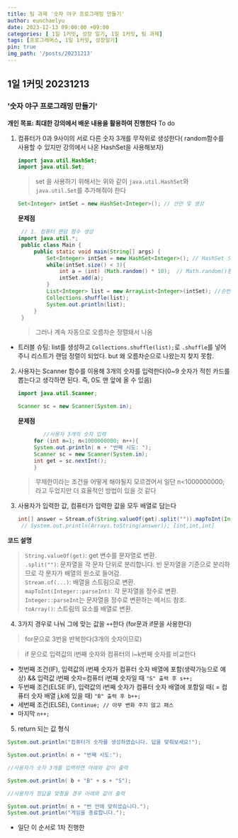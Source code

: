 ```yaml
---
title: 팀 과제 '숫자 야구 프로그래밍 만들기'
author: eunchaelyu
date: 2023-12-13 09:00:00 +09:00
categories: [_1일 1커밋, 성장 일기, 1일 1커밋, 팀 과제]
tags: [프로그래머스, 1일 1커밋, 성장일기]
pin: true
img_path: '/posts/20231213'
---
```


## 1일 1커밋 20231213
### '숫자 야구 프로그래밍 만들기'
**개인 목표: 최대한 강의에서 배운 내용을 활용하여 진행한다**
To do
1. 컴퓨터가 0과 9사이의 서로 다른 숫자 3개를 무작위로 생성한다( random함수를 사용할 수 있지만 강의에서 나온 HashSet을 사용해보자)
   ```java
   import java.util.HashSet;
   import java.util.Set;
   ```
   > set 을 사용하기 위해서는 위와 같이 ``java.util.HashSet``와 ``java.util.Set``를 추가해줘야 한다
   ```java
   Set<Integer> intSet = new HashSet<Integer>(); // 선언 및 생성
   ```

   **문제점**    
   ```java
    // 1. 컴퓨터 랜덤 함수 생성
   import java.util.*;
    public class Main {
        public static void main(String[] args) {
            Set<Integer> intSet = new HashSet<Integer>(); // HashSet 으로 생성한 intSet 에 3번 돌면서 0~9까지의 수를 중복과 순서를 고려 하지 않고 랜덤 배열 한다.(HashSet 의 특징을 이용함)
            while(intSet.size() < 3){
                int a = (int) (Math.random() * 10);  // Math.random()함수는 0.xxxx ~ 0.9xxx(부동소수점 난수) 까지의 값을 반환하기 때문에 10을 곱해준다
                intSet.add(a);
            }
            List<Integer> list = new ArrayList<Integer>(intSet); //순번값(인덱스)로 값을 하나씩 조회 가능
            Collections.shuffle(list);
            System.out.println(list);
        }
    }
    ```    
   > 그러나 계속 자동으로 오름차순 정렬돼서 나옴    
  - 트러블 슈팅: list를 생성하고 ``Collections.shuffle(list);``로 ``.shuffle``를 넣어주니 리스트가 랜덤 정렬이 되었다. but 왜 오름차순으로 나왔는지 찾지 못함. 
   
2. 사용자는 Scanner 함수를 이용해 3개의 숫자를 입력한다(0~9 숫자가 적힌 카드를 뽑는다고 생각하면 된다. 즉, 0도 맨 앞에 올 수 있음)
   ```java
   import java.util.Scanner;
   ```
   ```java
   Scanner sc = new Scanner(System.in);
   ```

   **문제점**
   ```java
           //사용자 3개의 숫자 입력
        for (int n=1; n<1000000000; n++){
        System.out.println( n + "번째 시도: ");
        Scanner sc = new Scanner(System.in);
        int get = sc.nextInt();
        }
   ```
   > 무제한이라는 조건을 어떻게 해야될지 모르겠어서 일단 n<1000000000; 라고 두었지만 더 효율적인 방법이 있을 것 같다
   
3. 사용자가 입력한 값, 컴퓨터가 입력한 값을 모두 배열로 담는다
   ```java
   int[] answer = Stream.of(String.valueOf(get).split("")).mapToInt(Integer::parseInt).toArray();
    // System.out.println(Arrays.toString(answer)); [int,int,int]
   ```
   
  **코드 설명**    
  > ``String.valueOf(get)``: get 변수를 문자열로 변환.    
  > ``.split("")``: 문자열을 각 문자 단위로 분리합니다. 빈 문자열을 기준으로 분리하므로 각 문자가 배열의 원소로 들어감.    
  > ``Stream.of(...)``: 배열을 스트림으로 변환.    
  > ``mapToInt(Integer::parseInt)``: 각 문자열을 정수로 변환. ``Integer::parseInt``는 문자열을 정수로 변환하는 메서드 참조.    
  > ``toArray()``: 스트림의 요소를 배열로 변환.      

   
4. 3가지 경우로 나눠 그에 맞는 값을 ``++``한다 (for문과 if문을 사용한다)    
> for문으로 3번을 반복한다(3개의 숫자이므로)    

> if 문으로 입력값의 i번째 숫자와 컴퓨터의 i~k번째 숫자를 비교한다     
- 첫번째 조건(IF), 입력값의 i번째 숫자가 컴퓨터 숫자 배열에 포함(생략가능으로 예상) && 입력값 i번째 숫자=컴퓨터 i번째 숫자일 때  ``"S" 출력 후 s++;``
- 두번째 조건(ELSE IF), 입력값의 i번째 숫자가 컴퓨터 숫자 배열에 포함일 때( = 컴퓨터 숫자 배열 j,k에 있을 때)  ``"B" 출력 후 b++;``
- 세번째 조건(ELSE), ``Continue; // 아무 변화 주지 않고 패스``
- 마지막 ``n++;``
  
5. return 되는 값 형식    

```java
System.out.println("컴퓨터가 숫자를 생성하였습니다. 답을 맞춰보세요!");

System.out.println( n + "번째 시도:");

//사용자가 숫자 3개를 입력하면 아래와 같이 출력

System.out.println( b + "B" + s + "S");

//사용자가 정답을 맞췄을 경우 아래와 같이 출력

System.out.println( n + "번 만에 맞히셨습니다.");
System.out.println("게임을 종료합니다.");
```

- 일단 이 순서로 1차 진행한
